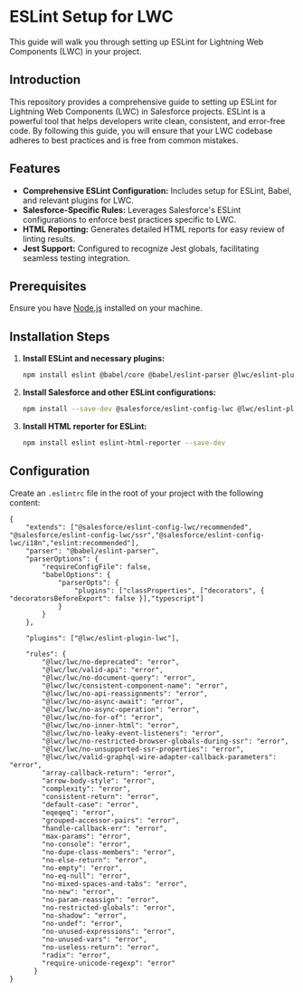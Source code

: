 # ESLint Setup for LWC

This guide will walk you through setting up ESLint for Lightning Web Components (LWC) in your project.

## Introduction

This repository provides a comprehensive guide to setting up ESLint for Lightning Web Components (LWC) in Salesforce projects. ESLint is a powerful tool that helps developers write clean, consistent, and error-free code. By following this guide, you will ensure that your LWC codebase adheres to best practices and is free from common mistakes.

## Features

- **Comprehensive ESLint Configuration:** Includes setup for ESLint, Babel, and relevant plugins for LWC.
- **Salesforce-Specific Rules:** Leverages Salesforce's ESLint configurations to enforce best practices specific to LWC.
- **HTML Reporting:** Generates detailed HTML reports for easy review of linting results.
- **Jest Support:** Configured to recognize Jest globals, facilitating seamless testing integration.

## Prerequisites

Ensure you have [Node.js](https://nodejs.org/) installed on your machine.

## Installation Steps

1. **Install ESLint and necessary plugins:**

    ```bash
    npm install eslint @babel/core @babel/eslint-parser @lwc/eslint-plugin-lwc --save-dev
    ```

2. **Install Salesforce and other ESLint configurations:**

    ```bash
    npm install --save-dev @salesforce/eslint-config-lwc @lwc/eslint-plugin-lwc @salesforce/eslint-plugin-lightning eslint-plugin-import eslint-plugin-jest
    ```

3. **Install HTML reporter for ESLint:**

    ```bash
    npm install eslint eslint-html-reporter --save-dev
    ```

## Configuration

Create an `.eslintrc` file in the root of your project with the following content:

```.eslintrc
{
    "extends": ["@salesforce/eslint-config-lwc/recommended", "@salesforce/eslint-config-lwc/ssr","@salesforce/eslint-config-lwc/i18n","eslint:recommended"],
    "parser": "@babel/eslint-parser",
    "parserOptions": {
        "requireConfigFile": false,
        "babelOptions": {
            "parserOpts": {
                "plugins": ["classProperties", ["decorators", { "decoratorsBeforeExport": false }],"typescript"]
            }
        }
    },

    "plugins": ["@lwc/eslint-plugin-lwc"],

    "rules": {
        "@lwc/lwc/no-deprecated": "error",
        "@lwc/lwc/valid-api": "error",
        "@lwc/lwc/no-document-query": "error",
        "@lwc/lwc/consistent-component-name": "error",
        "@lwc/lwc/no-api-reassignments": "error",
        "@lwc/lwc/no-async-await": "error",
        "@lwc/lwc/no-async-operation": "error",
        "@lwc/lwc/no-for-of": "error",
        "@lwc/lwc/no-inner-html": "error",
        "@lwc/lwc/no-leaky-event-listeners": "error",
        "@lwc/lwc/no-restricted-browser-globals-during-ssr": "error",
        "@lwc/lwc/no-unsupported-ssr-properties": "error",
        "@lwc/lwc/valid-graphql-wire-adapter-callback-parameters": "error",
        "array-callback-return": "error",
        "arrow-body-style": "error",
        "complexity": "error",
        "consistent-return": "error",
        "default-case": "error",
        "eqeqeq": "error",
        "grouped-accessor-pairs": "error",
        "handle-callback-err": "error",
        "max-params": "error",
        "no-console": "error",
        "no-dupe-class-members": "error",
        "no-else-return": "error",
        "no-empty": "error",
        "no-eq-null": "error",
        "no-mixed-spaces-and-tabs": "error",
        "no-new": "error",
        "no-param-reassign": "error",
        "no-restricted-globals": "error",
        "no-shadow": "error",
        "no-undef": "error",
        "no-unused-expressions": "error",
        "no-unused-vars": "error",
        "no-useless-return": "error",
        "radix": "error",
        "require-unicode-regexp": "error"
      }
}
